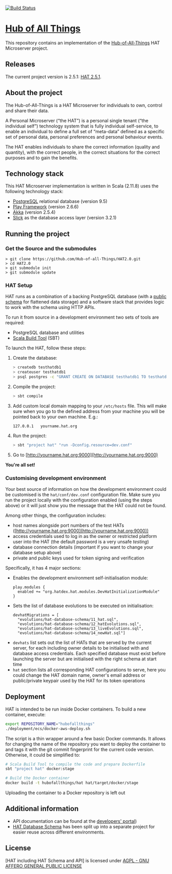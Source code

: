 [![Build Status](https://travis-ci.org/Hub-of-all-Things/HAT2.0.svg?branch=master)](https://travis-ci.org/Hub-of-all-Things/HAT2.0)
<!--[![Coverage Status](https://coveralls.io/repos/Hub-of-all-Things/HAT2.0/badge.svg?branch=master&service=github)](https://coveralls.io/github/Hub-of-all-Things/HAT2.0?branch=master)-->

# [Hub of All Things](https://hubofallthings.com)

This repository contains an implementation of the [Hub-of-All-Things](http://hubofallthings.com) HAT Microserver project.

## Releases

The current project version is 2.5.1: [HAT 2.5.1](https://github.com/Hub-of-all-Things/HAT2.0/releases/tag/v2.5.1).

## About the project

The Hub-of-All-Things is a HAT Microserver for individuals to own, control and share their data.

A Personal Microserver (“the HAT”) is a personal single tenant (“the individual self”) technology system that is fully individual self-service, to enable an individual to define a full set of “meta-data” defined as a specific set of personal data, personal preferences and personal behaviour events. 

The HAT enables individuals to share the correct information (quality and quantity), with the correct people, in the correct situations for the correct purposes and to gain the benefits.


## Technology stack

This HAT Microserver implementation is written in Scala (2.11.8) uses the following technology stack:

- [PostgreSQL](https://www.postgresql.org) relational database (version 9.5)
- [Play Framework](https://www.playframework.com) (version 2.6.6)
- [Akka](https://akka.io) (version 2.5.4)
- [Slick](https://scala-slick.org/) as the database access layer (version 3.2.1)

## Running the project

### Get the Source and the submodules

    > git clone https://github.com/Hub-of-all-Things/HAT2.0.git
    > cd HAT2.0
    > git submodule init 
    > git submodule update

### HAT Setup

HAT runs as a combination of a backing PostgreSQL database (with a 
[public schema](https://github.com/Hub-of-all-Things/hat-database-schema) 
for flattened data storage) and a software stack that provides logic to
work with the schema using HTTP APIs.

To run it from source in a development environment two sets of tools are required:

- PostgreSQL database and utilities
- [Scala Build Tool](https://www.scala-sbt.org) (SBT)

To launch the HAT, follow these steps:

1. Create the database:
    ```bash
    > createdb testhatdb1
    > createuser testhatdb1
    > psql postgres -c "GRANT CREATE ON DATABASE testhatdb1 TO testhatdb1"
    ```
2. Compile the project:
    ```bash
    > sbt compile
    ```
3. Add custom local domain mapping to your `/etc/hosts` file. This will make sure when you go to the defined address from your machine you will be pointed back to your own machine. E.g.:
    ```
    127.0.0.1   yourname.hat.org
    ```
4. Run the project:
    ```bash
    > sbt "project hat" "run -Dconfig.resource=dev.conf"
    ```
5. Go to [http://yourname.hat.org:9000](http://yourname.hat.org:9000)

**You're all set!**

### Customising development environment

Your best source of information on how the development environment could
be customised is the `hat/conf/dev.conf` configuration file. Make sure you
run the project locally with the configuration enabled (using the steps above)
or it will just show you the message that the HAT could not be found.

Among other things, the configuration includes:

- host names alongside port numbers of the test HATs ([http://yourname.hat.org:9000](http://yourname.hat.org:9000))
- access credentials used to log in as the owner or restricted platform user into the HAT (the default password is a very unsafe *testing*)
- database connection details (important if you want to change your database setup above)
- private and public keys used for token signing and verification  

Specifically, it has 4 major sections:

- Enables the development environment self-initialisation module:
    ```
    play.modules {
      enabled += "org.hatdex.hat.modules.DevHatInitializationModule"
    }
    ```
- Sets the list of database evolutions to be executed on initialisation:
    ```
    devhatMigrations = [
      "evolutions/hat-database-schema/11_hat.sql",
      "evolutions/hat-database-schema/12_hatEvolutions.sql",
      "evolutions/hat-database-schema/13_liveEvolutions.sql",
      "evolutions/hat-database-schema/14_newHat.sql"]
    ```  
- `devhats` list sets out the list of HATs that are served by the current server, for 
each including owner details to be initialised with and database access
credentials. Each specified database must exist before launching the server
but are initialised with the right schema at start time
- `hat` section lists all corresponding HAT configurations to serve, here
you could change the HAT domain name, owner's email address or public/private
keypair used by the HAT for its token operations

## Deployment

HAT is intended to be run inside Docker containers. To build a new container, execute:

```bash
export REPOSITORY_NAME="hubofallthings"
./deployment/ecs/docker-aws-deploy.sh
```

The script is a thin wrapper around a few basic Docker commands. It allows for changing
the name of the repository you  want to deploy the container to and tags it with the git
commit fingerprint for the current code version. Otherwise, it could be simplified to:

```bash
# Scala Build Tool to compile the code and prepare Dockerfile
sbt "project hat" docker:stage

# Build the Docker container
docker build -t hubofallthings/hat hat/target/docker/stage
```

Uploading the container to a Docker repository is left out

## Additional information

- API documentation can be found at the [developers' portal](https://developers.hubofallthings.com))
- [HAT Database Schema](https://github.com/Hub-of-all-Things/hat-database-schema) has been split up into a separate project for easier reuse across different environments.

## License

[HAT including HAT Schema and API] is licensed under [AGPL - GNU AFFERO GENERAL PUBLIC LICENSE](https://github.com/Hub-of-all-Things/HAT/blob/master/LICENSE/AGPL)
